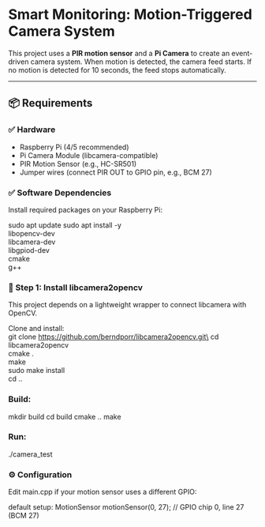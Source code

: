 # Smart Monitoring: Motion-Triggered Camera System

This project uses a **PIR motion sensor** and a **Pi Camera** to create an event-driven camera system. When motion is detected, the camera feed starts. If no motion is detected for 10 seconds, the feed stops automatically.

---

## 📦 Requirements

### ✅ Hardware
- Raspberry Pi (4/5 recommended)
- Pi Camera Module (libcamera-compatible)
- PIR Motion Sensor (e.g., HC-SR501)
- Jumper wires (connect PIR OUT to GPIO pin, e.g., BCM 27)

### ✅ Software Dependencies

Install required packages on your Raspberry Pi:

sudo apt update
sudo apt install -y \
    libopencv-dev \
    libcamera-dev \
    libgpiod-dev \
    cmake \
    g++


### 🔧 Step 1: Install libcamera2opencv
This project depends on a lightweight wrapper to connect libcamera with OpenCV.

Clone and install: \
git clone https://github.com/berndporr/libcamera2opencv.git\
cd libcamera2opencv\
cmake .\
make\
sudo make install\
cd ..

### Build:
mkdir build
cd build
cmake ..
make

### Run:
./camera_test


### ⚙️ Configuration
Edit main.cpp if your motion sensor uses a different GPIO:

default setup: MotionSensor motionSensor(0, 27); // GPIO chip 0, line 27 (BCM 27)

